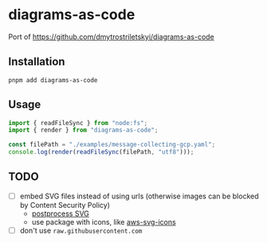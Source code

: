 # diagrams-as-code

Port of https://github.com/dmytrostriletskyi/diagrams-as-code

## Installation

```
pnpm add diagrams-as-code
```

## Usage

```ts
import { readFileSync } from "node:fs";
import { render } from "diagrams-as-code";

const filePath = "./examples/message-collecting-gcp.yaml";
console.log(render(readFileSync(filePath, "utf8")));
```

## TODO

- [ ] embed SVG files instead of using urls (otherwise images can be blocked by Content Security Policy)
  - [postprocess SVG](https://softwarerecs.stackexchange.com/questions/76954/how-can-i-convert-an-svg-with-linked-images-to-embed-those-images-inside-the-svg)
  - use package with icons, like [aws-svg-icons](https://www.npmjs.com/package/aws-svg-icons)
- [ ] don't use `raw.githubusercontent.com`
